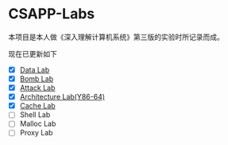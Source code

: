 # CSAPP-Labs

本项目是本人做《深入理解计算机系统》第三版的实验时所记录而成。

现在已更新如下

-   [x] [Data Lab](https://github.com/jokerD888/CSAPP-Labs/blob/main/datalab-handout/CSAPP%20Data%20Lab.md)
-   [x] [Bomb Lab](https://github.com/jokerD888/CSAPP-Labs/blob/main/bomblab/CSAPP%20Bomb%20Lab.md)
-   [x] [Attack Lab](https://github.com/jokerD888/CSAPP-Labs/blob/main/attacklab/Attack%20Lab.md)
-   [x] [Architecture Lab(Y86-64)](https://github.com/jokerD888/CSAPP-Labs/blob/main/archlab-handout/CSAPP%20Architecture%20Lab.md)
-   [x] [Cache Lab](https://github.com/jokerD888/CSAPP-Labs/blob/main/cachelab-handout/CSAPP%20Cache%20Lab.md)
-   [ ] Shell Lab
-   [ ] Malloc Lab
-   [ ] Proxy Lab